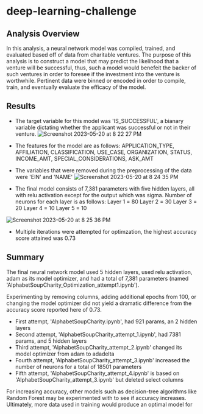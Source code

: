 # deep-learning-challenge

## Analysis Overview
In this analysis, a neural network model was compiled, trained, and evaluated based off of data from charitable ventures.  The purpose of this analysis is to construct a model that may predict the likelihood that a venture will be successful, thus, such a model would benefeit the backer of such ventures in order to foresee if the investment into the venture is worthwhile.  Pertinent data were binned or encoded in order to compile, train, and eventually evaluate the efficacy of the model.

## Results

* The target variable for this model was 'IS_SUCCESSFUL', a bianary variable dictating whether the applicant was successful or not in their venture.
![Screenshot 2023-05-20 at 8 22 27 PM](https://github.com/armannphd/deep-learning-challenge/assets/115322974/8f99c69b-f68c-4764-bca7-65f34bba0fa9)




* The features for the model are as follows: APPLICATION_TYPE, AFFILIATION, CLASSIFICATION, USE_CASE, ORGANIZATION, STATUS, INCOME_AMT, SPECIAL_CONSIDERATIONS, ASK_AMT





* The variables that were removed during the preprocessing of the data were 'EIN' and 'NAME'
![Screenshot 2023-05-20 at 8 24 35 PM](https://github.com/armannphd/deep-learning-challenge/assets/115322974/def079ef-bbce-40ed-a939-b2c2520f50b0)



* The final model consists of 7,381 parameters with five hidden layers, all with relu activation except for the output which was sigma.  Number of neurons for each layer is as follows:
      Layer 1 = 80
      Layer 2 = 30
      Layer 3 = 20
      Layer 4 = 10
      Layer 5 = 10
      
 ![Screenshot 2023-05-20 at 8 25 36 PM](https://github.com/armannphd/deep-learning-challenge/assets/115322974/c50cf0da-06a7-44c7-a480-803821c22604)

 * Multiple iterations were attempted for optimzation, the highest accuracy score attained was 0.73




## Summary

The final neural network model used 5 hidden layers, used relu activation, adam as its model optimizer, and had a total of 7,381 parameters (named 'AlphabetSoupCharity_Optimization_attempt1.ipynb').

Experimenting by removing columns, adding additional epochs from 100, or changing the model optimizer did not yield a dramatic difference from the accuracy score reported here of 0.73.

* First attempt, 'AlphabetSoupCharity.ipynb', had 921 params, an 2 hidden layers
* Second attempt, 'AlphabetSoupCharity_attempt_1.ipynb', had 7381 params, and 5 hidden layers
* Third attempt, 'AlphabetSoupCharity_attempt_2.ipynb' changed its model optimizer from adam to adadelta
* Fourth attempt, 'AlphabetSoupCharity_attempt_3.ipynb' increased the number of neurons for a total of 18501 parameters
* Fifth attempt, 'AlphabetSoupCharity_attempt_4.ipynb' is based on 'AlphabetSoupCharity_attempt_3.ipynb' but deleted select columns
      
For increasing accuracy, other models such as decision-tree algorithms like Random Forest may be experimented with to see if accuracy increases.  Ultimately, more data used in training would produce an optimal model for 

